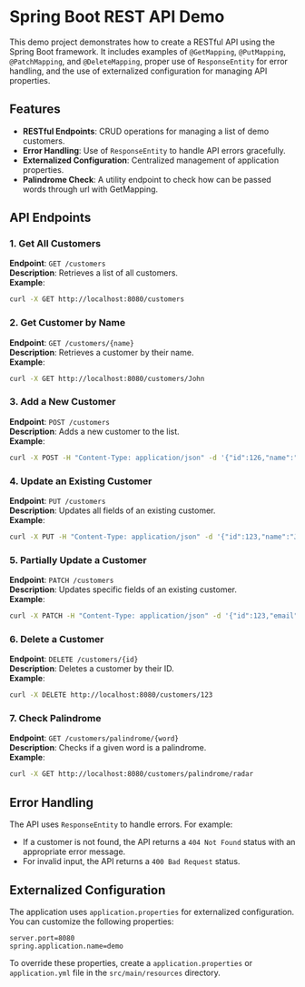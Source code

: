 # Spring Boot REST API Demo

This demo project demonstrates how to create a RESTful API using the Spring Boot framework. It includes examples of `@GetMapping`, `@PutMapping`, `@PatchMapping`, and `@DeleteMapping`, proper use of `ResponseEntity` for error handling, and the use of externalized configuration for managing API properties.

## Features

- **RESTful Endpoints**: CRUD operations for managing a list of demo customers.
- **Error Handling**: Use of `ResponseEntity` to handle API errors gracefully.
- **Externalized Configuration**: Centralized management of application properties.
- **Palindrome Check**: A utility endpoint to check how can be passed words through url with GetMapping.

## API Endpoints

### 1. Get All Customers
**Endpoint**: `GET /customers`  
**Description**: Retrieves a list of all customers.  
**Example**:
```bash
curl -X GET http://localhost:8080/customers
```

### 2. Get Customer by Name
**Endpoint**: `GET /customers/{name}`  
**Description**: Retrieves a customer by their name.  
**Example**:
```bash
curl -X GET http://localhost:8080/customers/John
```

### 3. Add a New Customer
**Endpoint**: `POST /customers`  
**Description**: Adds a new customer to the list.  
**Example**:
```bash
curl -X POST -H "Content-Type: application/json" -d '{"id":126,"name":"Alice","email":"alice@test.com","address":"123 Main St","phone":"1234567890","password":"secure"}' http://localhost:8080/customers
```

### 4. Update an Existing Customer
**Endpoint**: `PUT /customers`  
**Description**: Updates all fields of an existing customer.  
**Example**:
```bash
curl -X PUT -H "Content-Type: application/json" -d '{"id":123,"name":"John Updated","email":"john.updated@test.com","address":"New Address","phone":"9876543210","password":"newpassword"}' http://localhost:8080/customers
```

### 5. Partially Update a Customer
**Endpoint**: `PATCH /customers`  
**Description**: Updates specific fields of an existing customer.  
**Example**:
```bash
curl -X PATCH -H "Content-Type: application/json" -d '{"id":123,"email":"john.newemail@test.com"}' http://localhost:8080/customers
```

### 6. Delete a Customer
**Endpoint**: `DELETE /customers/{id}`  
**Description**: Deletes a customer by their ID.  
**Example**:
```bash
curl -X DELETE http://localhost:8080/customers/123
```

### 7. Check Palindrome
**Endpoint**: `GET /customers/palindrome/{word}`  
**Description**: Checks if a given word is a palindrome.  
**Example**:
```bash
curl -X GET http://localhost:8080/customers/palindrome/radar
```

## Error Handling

The API uses `ResponseEntity` to handle errors. For example:
- If a customer is not found, the API returns a `404 Not Found` status with an appropriate error message.
- For invalid input, the API returns a `400 Bad Request` status.

## Externalized Configuration

The application uses `application.properties` for externalized configuration. You can customize the following properties:
```properties
server.port=8080
spring.application.name=demo
```

To override these properties, create a `application.properties` or `application.yml` file in the `src/main/resources` directory.

